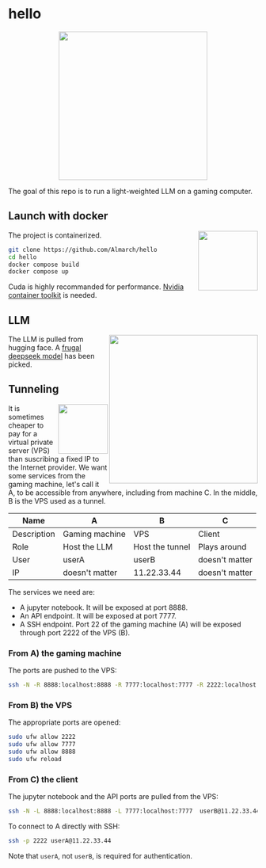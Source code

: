 # hello

<p align="center"><img src="https://github.com/user-attachments/assets/b12cbef1-98a9-4b79-bca0-fa1f21cb6f0e" width="300px"/></p>

The goal of this repo is to run a light-weighted LLM on a gaming computer.

## Launch with docker

<img src="https://upload.wikimedia.org/wikipedia/commons/e/ea/Docker_%28container_engine%29_logo_%28cropped%29.png" width="120px" align="right"/>

The project is containerized.

```sh
git clone https://github.com/Almarch/hello
cd hello
docker compose build
docker compose up
```

Cuda is highly recommanded for performance. [Nvidia container toolkit](https://docs.nvidia.com/datacenter/cloud-native/container-toolkit/latest/install-guide.html) is needed.

## LLM

<img src="https://upload.wikimedia.org/wikipedia/commons/e/ec/DeepSeek_logo.svg" width="300px" align="right"/>

The LLM is pulled from hugging face. A [frugal deepseek model](https://huggingface.co/deepseek-ai/DeepSeek-R1-Distill-Llama-8B) has been picked.

## Tunneling

<img src="https://github.com/user-attachments/assets/86197798-9039-484b-9874-85f529fba932" width="100px" align="right"/>

It is sometimes cheaper to pay for a virtual private server (VPS) than suscribing a fixed IP to the Internet provider. We want some services from the gaming machine, let's call it A, to be accessible from anywhere, including from machine C. In the middle, B is the VPS used as a tunnel. 

Name|A  |B  |C  |
---|---|---|---
Description|Gaming machine  |VPS  |Client  |
Role|Host the LLM  |Host the tunnel  |Plays around  | 
User|userA  |userB  | doesn't matter   | 
IP|doesn't matter  |11.22.33.44  | doesn't matter  | 

The services we need are:
- A jupyter notebook. It will be exposed at port 8888.
- An API endpoint. It will be exposed at port 7777.
- A SSH endpoint. Port 22 of the gaming machine (A) will be exposed through port 2222 of the VPS (B).

### From A) the gaming machine
The ports are pushed to the VPS:

```sh
ssh -N -R 8888:localhost:8888 -R 7777:localhost:7777 -R 2222:localhost:22 userB@11.22.33.44
```

### From B) the VPS
The appropriate ports are opened:

```sh
sudo ufw allow 2222
sudo ufw allow 7777
sudo ufw allow 8888
sudo ufw reload
```

### From C) the client
The jupyter notebook and the API ports are pulled from the VPS:

```sh
ssh -N -L 8888:localhost:8888 -L 7777:localhost:7777  userB@11.22.33.44
```

To connect to A directly with SSH:

```sh
ssh -p 2222 userA@11.22.33.44
```

Note that `userA`, not `userB`, is required for authentication.



